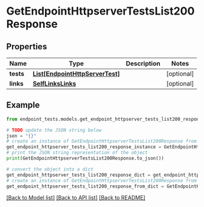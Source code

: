 # GetEndpointHttpserverTestsList200Response


## Properties

Name | Type | Description | Notes
------------ | ------------- | ------------- | -------------
**tests** | [**List[EndpointHttpServerTest]**](EndpointHttpServerTest.md) |  | [optional] 
**links** | [**SelfLinksLinks**](SelfLinksLinks.md) |  | [optional] 

## Example

```python
from endpoint_tests.models.get_endpoint_httpserver_tests_list200_response import GetEndpointHttpserverTestsList200Response

# TODO update the JSON string below
json = "{}"
# create an instance of GetEndpointHttpserverTestsList200Response from a JSON string
get_endpoint_httpserver_tests_list200_response_instance = GetEndpointHttpserverTestsList200Response.from_json(json)
# print the JSON string representation of the object
print(GetEndpointHttpserverTestsList200Response.to_json())

# convert the object into a dict
get_endpoint_httpserver_tests_list200_response_dict = get_endpoint_httpserver_tests_list200_response_instance.to_dict()
# create an instance of GetEndpointHttpserverTestsList200Response from a dict
get_endpoint_httpserver_tests_list200_response_from_dict = GetEndpointHttpserverTestsList200Response.from_dict(get_endpoint_httpserver_tests_list200_response_dict)
```
[[Back to Model list]](../README.md#documentation-for-models) [[Back to API list]](../README.md#documentation-for-api-endpoints) [[Back to README]](../README.md)


